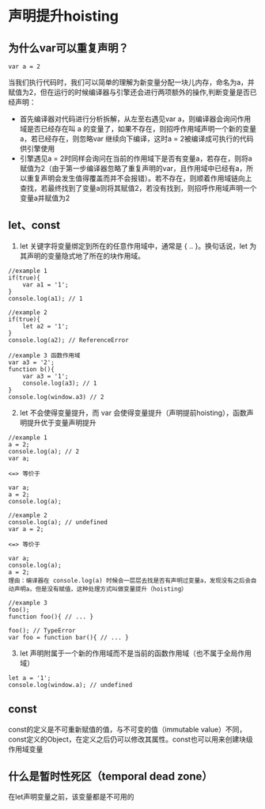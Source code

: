 # 声明提升hoisting

## 为什么var可以重复声明？
```
var a = 2
```
当我们执行代码时，我们可以简单的理解为新变量分配一块儿内存，命名为a，并赋值为2，但在运行的时候编译器与引擎还会进行两项额外的操作,判断变量是否已经声明：
* 首先编译器对代码进行分析拆解，从左至右遇见var a，则编译器会询问作用域是否已经存在叫 a 的变量了，如果不存在，则招呼作用域声明一个新的变量a，若已经存在，则忽略var 继续向下编译，这时a = 2被编译成可执行的代码供引擎使用
* 引擎遇见a = 2时同样会询问在当前的作用域下是否有变量a，若存在，则将a赋值为2（由于第一步编译器忽略了重复声明的var，且作用域中已经有a，所以重复声明会发生值得覆盖而并不会报错）。若不存在，则顺着作用域链向上查找，若最终找到了变量a则将其赋值2，若没有找到，则招呼作用域声明一个变量a并赋值为2

## let、const
1. let 关键字将变量绑定到所在的任意作用域中，通常是 { .. }。换句话说，let 为其声明的变量隐式地了所在的块作用域。
```
//example 1
if(true){
	var a1 = '1';
}
console.log(a1); // 1

//example 2
if(true){
	let a2 = '1';
}
console.log(a2); // ReferenceError

//example 3 函数作用域
var a3 = '2';
function b(){
	var a3 = '1';
	console.log(a3); // 1
}
console.log(window.a3) // 2
```

2. let  不会使得变量提升，而 var 会使得变量提升（声明提前hoisting），函数声明提升优于变量声明提升
```
//example 1
a = 2;
console.log(a); // 2
var a;

<=> 等价于

var a;
a = 2;
console.log(a);

//example 2
console.log(a); // undefined
var a = 2; 

<=> 等价于

var a;
console.log(a);
a = 2;
理由：编译器在 console.log(a) 时候会一层层去找是否有声明过变量a，发现没有之后会自动声明a，但是没有赋值，这种处理方式叫做变量提升（hoisting）

//example 3
foo();
function foo(){ // ... }

foo(); // TypeError
var foo = function bar(){ // ... }

```

3. let 声明附属于一个新的作用域而不是当前的函数作用域（也不属于全局作用域）
```
let a = '1';
console.log(window.a); // undefined 
```

## const
const的定义是不可重新赋值的值，与不可变的值（immutable value）不同，const定义的Object，在定义之后仍可以修改其属性。const也可以用来创建块级作用域变量


## 什么是暂时性死区（temporal dead zone）
在let声明变量之前，该变量都是不可用的